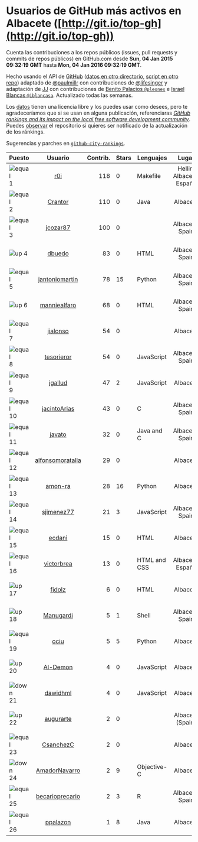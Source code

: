 
# Usuarios de GitHub más activos en Albacete ([http://git.io/top-gh](http://git.io/top-gh))



  Cuenta las contribuciones a los repos públicos (issues, pull requests y commits de repos públicos) en GitHub.com desde  **Sun, 04 Jan 2015 09:32:19 GMT** hasta **Mon, 04 Jan 2016 09:32:19 GMT**.

  Hecho usando el API de [GitHub](http://github.com) ([datos en otro directorio](https://github.com/JJ/top-github-users-data/tree/master/data), [script en otro repo](https://github.com/JJ/github-city-rankings/blob/master/get-city.coffee)) adaptado de [@paulmillr](https://github.com/paulmillr) con contribuciones de [@lifesinger](https://github.com/lifesinger) y adaptación de [JJ](http://jj.github.io) con contribuciones de [Benito Palacios `@pleonex`](http://github.com/pleonex) e [Israel Blancas `@iblancasa`](https://github.com/iblancasa). Actualizado todas las semanas.

  Los [datos](https://github.com/JJ/top-github-users-data/tree/master/data) tienen una licencia libre y los puedes usar como desees, pero te agradeceríamos que si se usan en alguna publicación, referenciaras [*GitHub rankings and its impact on the local free software development community*](https://thewinnower.com/papers/github-rankings-and-its-impact-on-the-local-free-software-development-community). Puedes [observar](https://github.com/JJ/top-github-users-data/subscription) el repositorio si quieres ser notificado de la actualización de los ránkings.

  Sugerencias y parches en [`github-city-rankings`](http://github.com/JJ/github-city-rankings).


| Puesto   |  Usuario  |Contrib.| Stars | Lenguajes   |      Lugar      |  Avatar  |
|----------|:---------:|-------:|-------|-------------|:---------------:|----------|
|![equal](https://raw.githubusercontent.com/JJ/github-city-rankings/master/img/equal.gif) 1 | [r0i](https://github.com/r0i) | 118 | 0 | Makefile | Hellin, Albacete, España | <img src='https://avatars2.githubusercontent.com/u/5457573?v=3&s=64' width="64" title='DarkSideTeam'> |
|![equal](https://raw.githubusercontent.com/JJ/github-city-rankings/master/img/equal.gif) 2 | [Crantor](https://github.com/Crantor) | 110 | 0 | Java | Albacete | <img src='https://avatars3.githubusercontent.com/u/15078416?v=3&s=64' width="64" title='Jorge D. Laborda'> |
|![equal](https://raw.githubusercontent.com/JJ/github-city-rankings/master/img/equal.gif) 3 | [jcozar87](https://github.com/jcozar87) | 100 | 0 |  | Albacete, Spain | <img src='https://avatars1.githubusercontent.com/u/9693217?v=3&s=64' width="64" title='Javier Cózar del Olmo'> |
|![up](https://raw.githubusercontent.com/JJ/github-city-rankings/master/img/up.gif) 4 | [dbuedo](https://github.com/dbuedo) | 83 | 0 | HTML | Albacete, Spain | <img src='https://avatars1.githubusercontent.com/u/5249948?v=3&s=64' width="64" title='David Buedo'> |
|![equal](https://raw.githubusercontent.com/JJ/github-city-rankings/master/img/equal.gif) 5 | [jantoniomartin](https://github.com/jantoniomartin) | 78 | 15 | Python | Albacete, Spain | <img src='https://avatars1.githubusercontent.com/u/439759?v=3&s=64' width="64" title='Jose Antonio Martin Prieto'> |
|![up](https://raw.githubusercontent.com/JJ/github-city-rankings/master/img/up.gif) 6 | [manniealfaro](https://github.com/manniealfaro) | 68 | 0 | HTML | Albacete, Spain | <img src='https://avatars3.githubusercontent.com/u/5214869?v=3&s=64' width="64" title='Manuel'> |
|![equal](https://raw.githubusercontent.com/JJ/github-city-rankings/master/img/equal.gif) 7 | [jialonso](https://github.com/jialonso) | 54 | 0 |  | Albacete | <img src='https://avatars3.githubusercontent.com/u/9167780?v=3&s=64' width="64" title='Juan Ignacio Alonso-Barba'> |
|![equal](https://raw.githubusercontent.com/JJ/github-city-rankings/master/img/equal.gif) 8 | [tesorieror](https://github.com/tesorieror) | 54 | 0 | JavaScript | Albacete, Spain | <img src='https://avatars3.githubusercontent.com/u/5547744?v=3&s=64' width="64" title='Ricardo Tesoriero'> |
|![equal](https://raw.githubusercontent.com/JJ/github-city-rankings/master/img/equal.gif) 9 | [jgallud](https://github.com/jgallud) | 47 | 2 | JavaScript | Albacete | <img src='https://avatars0.githubusercontent.com/u/5364288?v=3&s=64' width="64" title='Jose A. Gallud'> |
|![equal](https://raw.githubusercontent.com/JJ/github-city-rankings/master/img/equal.gif) 10 | [jacintoArias](https://github.com/jacintoArias) | 43 | 0 | C | Albacete, Spain | <img src='https://avatars1.githubusercontent.com/u/7511199?v=3&s=64' width="64" title='Jacinto Arias'> |
|![equal](https://raw.githubusercontent.com/JJ/github-city-rankings/master/img/equal.gif) 11 | [javato](https://github.com/javato) | 32 | 0 | Java and C | Albacete, Spain | <img src='https://avatars2.githubusercontent.com/u/8853295?v=3&s=64' width="64" title='Javier Roldán'> |
|![equal](https://raw.githubusercontent.com/JJ/github-city-rankings/master/img/equal.gif) 12 | [alfonsomoratalla](https://github.com/alfonsomoratalla) | 29 | 0 |  | Albacete | <img src='https://avatars1.githubusercontent.com/u/11650750?v=3&s=64' width="64" title='Alfonso Moratalla'> |
|![equal](https://raw.githubusercontent.com/JJ/github-city-rankings/master/img/equal.gif) 13 | [amon-ra](https://github.com/amon-ra) | 28 | 16 | Python | Albacete | <img src='https://avatars2.githubusercontent.com/u/1049676?v=3&s=64' width="64" title='Juan Ramón'> |
|![equal](https://raw.githubusercontent.com/JJ/github-city-rankings/master/img/equal.gif) 14 | [sjimenez77](https://github.com/sjimenez77) | 21 | 3 | JavaScript | Albacete, Spain | <img src='https://avatars3.githubusercontent.com/u/2870004?v=3&s=64' width="64" title='Santos Jiménez Linares'> |
|![equal](https://raw.githubusercontent.com/JJ/github-city-rankings/master/img/equal.gif) 15 | [ecdani](https://github.com/ecdani) | 15 | 0 | HTML | Albacete | <img src='https://avatars2.githubusercontent.com/u/4211293?v=3&s=64' width="64" title='Dani'> |
|![equal](https://raw.githubusercontent.com/JJ/github-city-rankings/master/img/equal.gif) 16 | [victorbrea](https://github.com/victorbrea) | 13 | 0 | HTML and CSS | Albacete, España | <img src='https://avatars3.githubusercontent.com/u/15610477?v=3&s=64' width="64" title='Víctor Manuel Brea Luján'> |
|![up](https://raw.githubusercontent.com/JJ/github-city-rankings/master/img/up.gif) 17 | [fjdolz](https://github.com/fjdolz) | 6 | 0 | HTML | Albacete | <img src='https://avatars3.githubusercontent.com/u/14316925?v=3&s=64' width="64" title='javier dolz'> |
|![up](https://raw.githubusercontent.com/JJ/github-city-rankings/master/img/up.gif) 18 | [Manugardi](https://github.com/Manugardi) | 5 | 1 | Shell | Albacete, Spain | <img src='https://avatars1.githubusercontent.com/u/10785921?v=3&s=64' width="64" title='Manu'> |
|![equal](https://raw.githubusercontent.com/JJ/github-city-rankings/master/img/equal.gif) 19 | [ociu](https://github.com/ociu) | 5 | 5 | Python | Albacete | <img src='https://avatars3.githubusercontent.com/u/4182785?v=3&s=64' width="64" title='Oscar Ciudad'> |
|![up](https://raw.githubusercontent.com/JJ/github-city-rankings/master/img/up.gif) 20 | [Al-Demon](https://github.com/Al-Demon) | 4 | 0 | JavaScript | Albacete | <img src='https://avatars1.githubusercontent.com/u/15776382?v=3&s=64' width="64" title='Al-Demon'> |
|![down](https://raw.githubusercontent.com/JJ/github-city-rankings/master/img/down.gif) 21 | [dawidhml](https://github.com/dawidhml) | 4 | 0 | JavaScript | Albacete | <img src='https://avatars2.githubusercontent.com/u/2924981?v=3&s=64' width="64" title='David Muñoz'> |
|![up](https://raw.githubusercontent.com/JJ/github-city-rankings/master/img/up.gif) 22 | [augurarte](https://github.com/augurarte) | 2 | 0 |  | Albacete (Spain) | <img src='https://avatars1.githubusercontent.com/u/1676126?v=3&s=64' width="64" title='Miguel Lopez'> |
|![equal](https://raw.githubusercontent.com/JJ/github-city-rankings/master/img/equal.gif) 23 | [CsanchezC](https://github.com/CsanchezC) | 2 | 0 |  | Albacete | <img src='https://avatars0.githubusercontent.com/u/8025600?v=3&s=64' width="64" title='Carlos Sánchez Cifuentes'> |
|![down](https://raw.githubusercontent.com/JJ/github-city-rankings/master/img/down.gif) 24 | [AmadorNavarro](https://github.com/AmadorNavarro) | 2 | 9 | Objective-C | Albacete | <img src='https://avatars3.githubusercontent.com/u/2777799?v=3&s=64' width="64" title='Amador Navarro Lucas'> |
|![equal](https://raw.githubusercontent.com/JJ/github-city-rankings/master/img/equal.gif) 25 | [becarioprecario](https://github.com/becarioprecario) | 2 | 3 | R | Albacete, Spain | <img src='https://avatars0.githubusercontent.com/u/7356250?v=3&s=64' width="64" title=''> |
|![equal](https://raw.githubusercontent.com/JJ/github-city-rankings/master/img/equal.gif) 26 | [ppalazon](https://github.com/ppalazon) | 1 | 8 | Java | Albacete | <img src='https://avatars3.githubusercontent.com/u/451795?v=3&s=64' width="64" title='Pablo Palazon'> |

